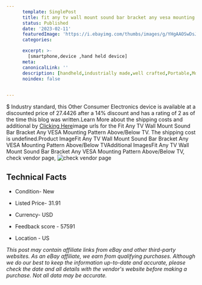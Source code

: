 ```yaml
---
      template: SinglePost
      title: fit any tv wall mount sound bar bracket any vesa mounting pattern above below tv
      status: Published
      date: '2023-02-11'
      featuredImage: 'https://i.ebayimg.com/thumbs/images/g/YHgAAOSwDsJi3jwH/s-l225.jpg'
      categories: 

      excerpt: >-
        [smartphone,device ,hand held device]
      meta:
      canonicalLink: ''
      description: [handheld,industrially made,well crafted,Portable,Mobile,Compact,Convenient,Lightweight,Maneuverable,Man-portable,Miniature,Carriable,Hand-held,Light,Holdable,Transportable,Mobile device,Pocket-sized,On-the-go,Wireless,Cordless,Compact size,Convenient size, smartphone,device ,hand held device]
      noindex: false

        
---
```

$
    Industry standard, this Other Consumer Electronics device is available at a discounted price of 27.4426 after a 14% discount and has a rating of 2 as of the time this blog was written.Learn More about the shipping costs and additional by [Clicking Here](https://www.ebay.com/itm/115475043320?hash=item1ae2d953f8%3Ag%3AYHgAAOSwDsJi3jwH&mkevt=1&mkcid=1&mkrid=711-53200-19255-0&campid=%253CePNCampaignId%253E&customid=%253CreferenceId%253E&toolid=10049)image urls for the Fit Any TV Wall Mount Sound Bar Bracket Any VESA Mounting Pattern Above/Below TV. The shipping cost is undefined.Product ImageFit Any TV Wall Mount Sound Bar Bracket Any VESA Mounting Pattern Above/Below TVAdditional ImagesFit Any TV Wall Mount Sound Bar Bracket Any VESA Mounting Pattern Above/Below TV, check vendor page, ![check vendor page](https://origin-galleryplus.ebayimg.com/ws/web/115475043320_2_0_1/225x225.jpg,https://origin-galleryplus.ebayimg.com/ws/web/115475043320_3_0_1/225x225.jpg,https://origin-galleryplus.ebayimg.com/ws/web/115475043320_4_0_1/225x225.jpg,https://origin-galleryplus.ebayimg.com/ws/web/115475043320_5_0_1/225x225.jpg,https://origin-galleryplus.ebayimg.com/ws/web/115475043320_6_0_1/225x225.jpg,https://origin-galleryplus.ebayimg.com/ws/web/115475043320_7_0_1/225x225.jpg,https://origin-galleryplus.ebayimg.com/ws/web/115475043320_8_0_1/225x225.jpg,https://origin-galleryplus.ebayimg.com/ws/web/115475043320_9_0_1/225x225.jpg,https://origin-galleryplus.ebayimg.com/ws/web/115475043320_10_0_1/225x225.jpg,https://origin-galleryplus.ebayimg.com/ws/web/115475043320_11_0_1/225x225.jpg,https://origin-galleryplus.ebayimg.com/ws/web/115475043320_12_0_1/225x225.jpg)
    
    

 ## Technical Facts 



     
      

 - Condition- New 


      

 - Listed Price- 31.91 


      

 - Currency- USD 


      

 - Feedback score - 57591 


      

 - Location - US 


      
      

 *_This post may contain affiliate links from eBay and other third-party websites. As an eBay affiliate, we earn from qualifying purchases. Although we do our best to keep the information up-to-date and accurate, please check the date and all details with the vendor's website before making a purchase. Not all data may be accurate._*



    
    
    
    
    